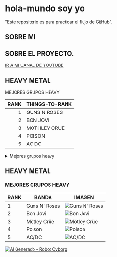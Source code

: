 # hola-mundo soy yo
"Este repositorio es para practicar el flujo de GitHub".
## SOBRE MI ##
## SOBRE EL PROYECTO.
[IR A MI CANAL DE YOUTUBE](https://www.youtube.com/@manuelcaceresretroedition80s)

## HEAVY METAL
MEJORES GRUPOS HEAVY


| RANK |THINGS-TO-RANK|
|-----:|--------------|
|     1| GUNS N ROSES |
|     2| BON JOVI     |
|     3| MOTHLEY CRUE |
|     4| POISON       |
|     5| AC DC        |

<details>
  <summary>Mejores grupos heavy</summary>

  | RANK | BAND |
  |------|----------------|
  | 1    | Guns N' Roses |
  | 2    | Bon Jovi |
  | 3    | Mötley Crüe |
  | 4    | Poison |
  | 5    | AC/DC |

</details>


## HEAVY METAL

### MEJORES GRUPOS HEAVY

| RANK | BANDA | IMAGEN |
|------|----------------|--------------------------------|
| 1    | Guns N' Roses | ![Guns N' Roses](https://upload.wikimedia.org/wikipedia/commons/a/a3/GNR_London_Stadium_2017_3_%28cropped%29.jpg) |
| 2    | Bon Jovi | ![Bon Jovi](https://es.wikipedia.org/wiki/Bon_Jovi#/media/Archivo:Bon_Jovi_2010.jpg) |
| 3    | Mötley Crüe | ![Mötley Crüe](https://upload.wikimedia.org/wikipedia/commons/3/3f/Motley_Crue_Band_Photo.jpg) |
| 4    | Poison | ![Poison](https://upload.wikimedia.org/wikipedia/commons/a/a4/Poison_Band_Photo.jpg) |
| 5    | AC/DC | ![AC/DC](https://upload.wikimedia.org/wikipedia/commons/5/56/ACDC_Band_Photo.jpg) |



[![AI Generado - Robot Cyborg](https://cdn.pixabay.com/photo/2023/07/16/12/45/ai-generated-8358784_1280.png)](https://pixabay.com/es/illustrations/ai-generado-robot-cyborg-monstruo-8358784/)




